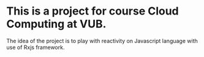 # This is a project for course Cloud Computing at VUB. 
The idea of the project is to play with reactivity on Javascript language with use of Rxjs framework.
